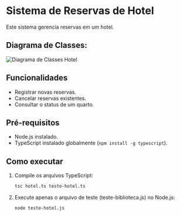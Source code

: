# Sistema de Reservas de Hotel

Este sistema gerencia reservas em um hotel.

## Diagrama de Classes:

![Diagrama de Classes Hotel](https://github.com/user-attachments/assets/08a2bd4d-ab60-4d21-8e3e-6838a9e65d9b)

## Funcionalidades

- Registrar novas reservas.
- Cancelar reservas existentes.
- Consultar o status de um quarto.

## Pré-requisitos

- Node.js instalado.
- TypeScript instalado globalmente (`npm install -g typescript`).

## Como executar

1. Compile os arquivos TypeScript:
   ```bash
   tsc hotel.ts teste-hotel.ts
2. Execute apenas o arquivo de teste (teste-biblioteca.js) no Node.js:
    ```bash
   node teste-hotel.js

